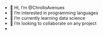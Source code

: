 - 👋 Hi, I’m @ChrolloAvenues
- 👀 I’m interested in programming languages 
- 🌱 I’m currently learning data science
- 💞️ I’m looking to collaborate on any project 
-

<!---
ChrolloAvenues/ChrolloAvenues is a ✨ special ✨ repository because its `README.md` (this file) appears on your GitHub profile.
You can click the Preview link to take a look at your changes.
--->
